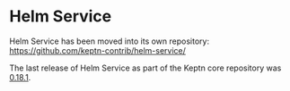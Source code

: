 # Helm Service

Helm Service has been moved into its own repository: https://github.com/keptn-contrib/helm-service/

The last release of Helm Service as part of the Keptn core repository was [0.18.1](https://github.com/keptn/keptn/releases/tag/0.18.1).

